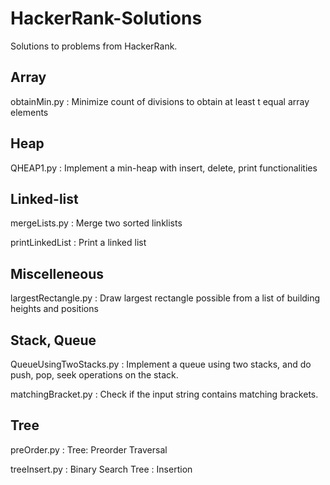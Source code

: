 # HackerRank-Solutions
Solutions to problems from HackerRank.

## Array

obtainMin.py : Minimize count of divisions to obtain at least t equal array elements

## Heap

QHEAP1.py : Implement a min-heap with insert, delete, print functionalities

## Linked-list

mergeLists.py : Merge two sorted linklists

printLinkedList : Print a linked list

## Miscelleneous

largestRectangle.py : Draw largest rectangle possible from a list of building heights and positions

## Stack, Queue

QueueUsingTwoStacks.py : Implement a queue using two stacks, and do push, pop, seek operations on the stack.

matchingBracket.py : Check if the input string contains matching brackets.

## Tree
preOrder.py   : Tree: Preorder Traversal

treeInsert.py : Binary Search Tree : Insertion

